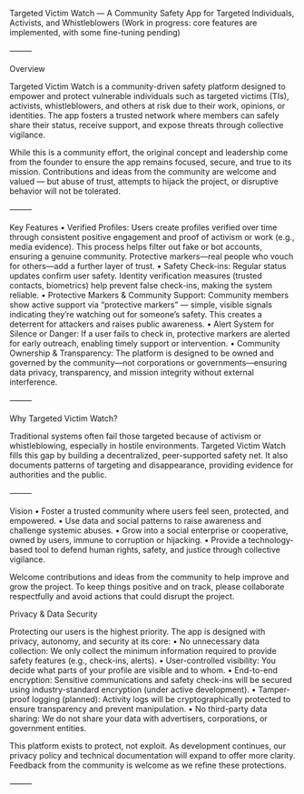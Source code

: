 Targeted Victim Watch — A Community Safety App for Targeted Individuals, Activists, and Whistleblowers
(Work in progress: core features are implemented, with some fine-tuning pending)

⸻

Overview

Targeted Victim Watch is a community-driven safety platform designed to empower and protect vulnerable individuals such as targeted victims (TIs), activists, whistleblowers, and others at risk due to their work, opinions, or identities. The app fosters a trusted network where members can safely share their status, receive support, and expose threats through collective vigilance.

While this is a community effort, the original concept and leadership come from the founder to ensure the app remains focused, secure, and true to its mission. Contributions and ideas from the community are welcome and valued — but abuse of trust, attempts to hijack the project, or disruptive behavior will not be tolerated.

⸻

Key Features
	•	Verified Profiles:
Users create profiles verified over time through consistent positive engagement and proof of activism or work (e.g., media evidence). This process helps filter out fake or bot accounts, ensuring a genuine community. Protective markers—real people who vouch for others—add a further layer of trust.
	•	Safety Check-ins:
Regular status updates confirm user safety. Identity verification measures (trusted contacts, biometrics) help prevent false check-ins, making the system reliable.
	•	Protective Markers & Community Support:
Community members show active support via “protective markers” — simple, visible signals indicating they’re watching out for someone’s safety. This creates a deterrent for attackers and raises public awareness.
	•	Alert System for Silence or Danger:
If a user fails to check in, protective markers are alerted for early outreach, enabling timely support or intervention.
	•	Community Ownership & Transparency:
The platform is designed to be owned and governed by the community—not corporations or governments—ensuring data privacy, transparency, and mission integrity without external interference.

⸻

Why Targeted Victim Watch?

Traditional systems often fail those targeted because of activism or whistleblowing, especially in hostile environments. Targeted Victim Watch fills this gap by building a decentralized, peer-supported safety net. It also documents patterns of targeting and disappearance, providing evidence for authorities and the public.

⸻

Vision
	•	Foster a trusted community where users feel seen, protected, and empowered.
	•	Use data and social patterns to raise awareness and challenge systemic abuses.
	•	Grow into a social enterprise or cooperative, owned by users, immune to corruption or hijacking.
	•	Provide a technology-based tool to defend human rights, safety, and justice through collective vigilance.

 Welcome contributions and ideas from the community to help improve and grow the project. To keep things positive and on track, please collaborate respectfully and avoid actions that could disrupt the project.

 Privacy & Data Security

Protecting our users is the highest priority. The app is designed with privacy, autonomy, and security at its core:
	•	No unnecessary data collection: We only collect the minimum information required to provide safety features (e.g., check-ins, alerts).
	•	User-controlled visibility: You decide what parts of your profile are visible and to whom.
	•	End-to-end encryption: Sensitive communications and safety check-ins will be secured using industry-standard encryption (under active development).
	•	Tamper-proof logging (planned): Activity logs will be cryptographically protected to ensure transparency and prevent manipulation.
	•	No third-party data sharing: We do not share your data with advertisers, corporations, or government entities.

This platform exists to protect, not exploit. As development continues, our privacy policy and technical documentation will expand to offer more clarity. Feedback from the community is welcome as we refine these protections.

⸻
